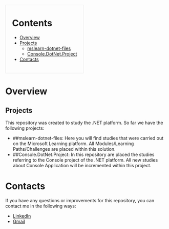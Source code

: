 <div style="border: solid 1px; width: fit-content; padding: 0px 20px 20px 20px; border-color: rgba(234,234,234,1)">
  
# Contents
- [Overview](#overview)
- [Projects](#Projects)
    - [mslearn-dotnet-files](##mslearn-dotnet-files)
    - [Console.DotNet.Project](##Console.DotNet.Project)
- [Contacts](#contacts)
  
</div>

# Overview


## Projects

This repository was created to study the .NET platform.
So far we have the following projects:
- ##mslearn-dotnet-files: Here you will find studies that were carried out on the Microsoft Learning platform. All Modules/Learning Paths/Challenges are placed within this solution.
- ##Console.DotNet.Project: In this repository are placed the studies referring to the Console project of the .NET platform. All new studies about Console Application will be incremented within this project.

# Contacts

If you have any questions or improvements for this repository, you can contact me in the following ways:
- [LinkedIn](https://www.linkedin.com/in/vitoria-isabela/)
- [Gmail](https://mail.google.com/mail/u/0/?tab=rm&ogbl#inbox)
